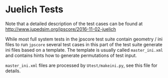 # Juelich Tests
Note that a detailed description of the test cases can be found at
<http://www.jupedsim.org/jpscore/2016-11-02-juelich>

While most full system tests in the jpscore test suite contain geometry / ini
files to run `jpscore` several test cases in this part of the test suite
generate ini files based on a template. The template is usually called
`master_ini.xml` and contains hints how to generate permutations of test input.

`master_ini.xml` files are processed by `Utest/makeini.py`, see this file for
details.
